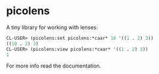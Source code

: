 picolens
========

A tiny library for working with lenses:

``` lisp
CL-USER> (picolens:set picolens:*caar* 10 '((1 . 2) 3))
((10 . 2) 3)
CL-USER> (picolens:view picolens:*caar* '((1 . 2) 3))
1
```

For more info read the documentation.
